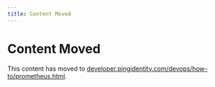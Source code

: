 ```yaml
---
title: Content Moved
---
```

# Content Moved

This content has moved to [developer.pingidentity.com/devops/how-to/prometheus.html](https://developer.pingidentity.com/devops/how-to/prometheus.html).

